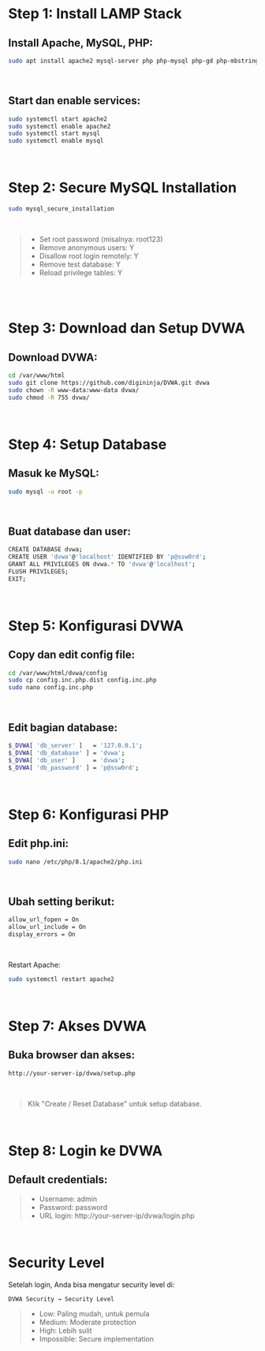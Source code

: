 # Step 1: Install LAMP Stack <br>

## Install Apache, MySQL, PHP:
```bash
sudo apt install apache2 mysql-server php php-mysql php-gd php-mbstring libapache2-mod-php -y
```
<br>

## Start dan enable services:
```bash
sudo systemctl start apache2
sudo systemctl enable apache2
sudo systemctl start mysql
sudo systemctl enable mysql
```
<br>

# Step 2: Secure MySQL Installation <br>

```bash
sudo mysql_secure_installation
```
<br>

> - Set root password (misalnya: root123)
> - Remove anonymous users: Y
> - Disallow root login remotely: Y
> - Remove test database: Y
> - Reload privilege tables: Y

<br> <br>

# Step 3: Download dan Setup DVWA <br>

## Download DVWA:
```bash
cd /var/www/html
sudo git clone https://github.com/digininja/DVWA.git dvwa
sudo chown -R www-data:www-data dvwa/
sudo chmod -R 755 dvwa/
```
<br>

# Step 4: Setup Database <br>

## Masuk ke MySQL:
```bash
sudo mysql -u root -p
```
<br>

## Buat database dan user:
```bash
CREATE DATABASE dvwa;
CREATE USER 'dvwa'@'localhost' IDENTIFIED BY 'p@ssw0rd';
GRANT ALL PRIVILEGES ON dvwa.* TO 'dvwa'@'localhost';
FLUSH PRIVILEGES;
EXIT;
```
<br>

# Step 5: Konfigurasi DVWA <br>

## Copy dan edit config file:
```bash
cd /var/www/html/dvwa/config
sudo cp config.inc.php.dist config.inc.php
sudo nano config.inc.php
```
<br>

## Edit bagian database:
```bash
$_DVWA[ 'db_server' ]   = '127.0.0.1';
$_DVWA[ 'db_database' ] = 'dvwa';
$_DVWA[ 'db_user' ]     = 'dvwa';
$_DVWA[ 'db_password' ] = 'p@ssw0rd';
```
<br>

# Step 6: Konfigurasi PHP <br>

## Edit php.ini:
```bash
sudo nano /etc/php/8.1/apache2/php.ini
```
<br>

## Ubah setting berikut:
```bash
allow_url_fopen = On
allow_url_include = On
display_errors = On
```
<br>

Restart Apache:
```bash
sudo systemctl restart apache2
```
<br>

# Step 7: Akses DVWA
## Buka browser dan akses:
```bash
http://your-server-ip/dvwa/setup.php
```
<br>

> Klik "Create / Reset Database" untuk setup database.

<br>

# Step 8: Login ke DVWA <br>

## Default credentials:

> - Username: admin
> - Password: password
> - URL login: http://your-server-ip/dvwa/login.php

<br>

# Security Level <br>

Setelah login, Anda bisa mengatur security level di:
```bash
DVWA Security → Security Level
```

> - Low: Paling mudah, untuk pemula
> - Medium: Moderate protection
> - High: Lebih sulit
> - Impossible: Secure implementation
